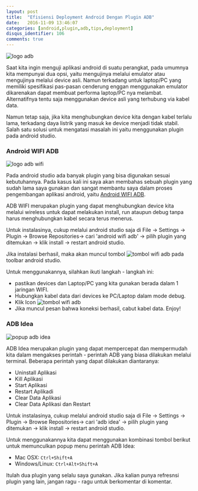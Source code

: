 ```yaml
---
layout: post
title:  "Efisiensi Deployment Android Dengan Plugin ADB"
date:   2016-11-09 13:46:07
categories: [android,plugin,adb,tips,deployment]
disqus_identifier: 106
comments: true
---
```


![logo adb](https://s17.postimg.org/4r1st7men/adb.jpg)

Saat kita ingin menguji aplikasi android di suatu perangkat, pada umumnya kita mempunyai dua opsi, yaitu mengujinya melalui emulator atau mengujinya melalui device asli. Namun terkadang untuk laptop/PC yang memiliki spesifikasi pas-pasan cenderung enggan menggunakan emulator dikarenakan dapat membuat performa laptop/PC nya melambat. Alternatifnya tentu saja menggunakan device asli yang terhubung via kabel data. 

Namun tetap saja, jika kita menghubungkan device kita dengan kabel terlalu lama, terkadang daya listrik yang masuk ke device menjadi tidak stabil. Salah satu solusi untuk mengatasi masalah ini yaitu menggunakan plugin pada android studio.

<!--more-->

### Android WIFI ADB

![logo adb wifi](https://raw.githubusercontent.com/pedrovgs/AndroidWiFiADB/master/art/AndroidWiFiADBIcon.png)

Pada android studio ada banyak plugin yang bisa digunakan sesuai kebutuhannya. Pada kasus kali ini saya akan membahas sebuah plugin yang sudah lama saya gunakan dan sangat membantu saya dalam proses pengembangan aplikasi android, yaitu [Android WIFI ADB][pluginADBWIFI].

ADB WIFI merupakan plugin yang dapat menghubungkan device kita melalui wireless untuk dapat melakukan install, run ataupun debug tanpa harus menghubungkan kabel secara terus menerus.

Untuk instalasinya, cukup melalui android studio saja di File -> Settings -> Plugin -> Browse Repositories-> cari 'android wifi adb' -> pilih plugin yang ditemukan -> klik install -> restart android studio.

Jika instalasi berhasil, maka akan muncul tombol ![tombol wifi adb](https://github.com/pedrovgs/AndroidWiFiADB/raw/master/art/sampleButton.png) pada toolbar android studio.

Untuk menggunakannya, silahkan ikuti langkah - langkah ini:

- pastikan devices dan Laptop/PC yang kita gunakan berada dalam 1 jaringan WIFI.
- Hubungkan kabel data dari devices ke PC/Laptop dalam mode debug.
- Klik Icon ![tombol wifi adb](https://github.com/pedrovgs/AndroidWiFiADB/raw/master/art/sampleButton.png)
- Jika muncul pesan bahwa koneksi berhasil, cabut kabel data. Enjoy!

### ADB Idea

![popup adb idea](https://github.com/pbreault/adb-idea/raw/master/website/adb_operations_popup.png)

ADB Idea merupakan plugin yang dapat mempercepat dan mempermudah kita dalam mengakses perintah - perintah ADB yang biasa dilakukan melalui terminal. Beberapa perintah yang dapat dilakukan diantaranya:

- Uninstall Aplikasi
- Kill Aplikasi
- Start Aplikasi
- Restart Aplikadi
- Clear Data Aplikasi
- Clear Data Aplikasi dan Restart

Untuk instalasinya, cukup melalui android studio saja di File -> Settings -> Plugin -> Browse Repositories-> cari 'adb idea' -> pilih plugin yang ditemukan -> klik install -> restart android studio.

Untuk menggunakannya kita dapat menggunakan kombinasi tombol berikut untuk memunculkan popup menu perintah ADB Idea:

- Mac OSX: `Ctrl+Shift+A`
- Windows/Linux: `Ctrl+Alt+Shift+A`

Itulah dua plugin yang selalu saya gunakan. Jika kalian punya refresnsi plugin yang lain, jangan ragu - ragu untuk berkomentar di komentar. 



[pluginADBWIFI]: https://plugins.jetbrains.com/plugin/7983
[pluginADBIdea]: https://plugins.jetbrains.com/plugin/7380?pr=idea